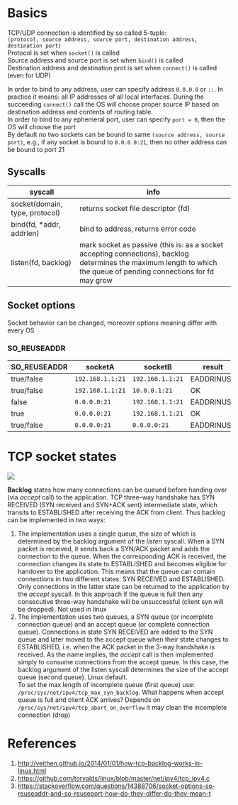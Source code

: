 # Basics
TCP/UDP connection is identified by so called 5-tuple:  
`(protocol, source address, source port, destination address, destination port)`  
Protocol is set when `socket()` is called  
Source address and source port is set when `bind()` is called  
Destination address and destination prot is set when `connect()` is called (even for UDP)  

In order to bind to any address, user can specify address `0.0.0.0` or `::`. In practice it means: all IP addresses of all local interfaces. During the succeeding `connect()` call the OS will choose proper source IP based on destination address and contents of routing table.  
In order to bind to any ephemeral port, user can specify `port = 0`, then the OS will choose the port  
By default no two sockets can be bound to same `(source address, source port)`, e.g., if any socket is bound to `0.0.0.0:21`, then no other address can be bound to port 21

## Syscalls
| syscall | info |
|-|-|
|socket(domain, type, protocol)|returns socket file descriptor (fd)|
|bind(fd, *addr, addrlen)|bind to address, returns error code|
|listen(fd, backlog)|mark socket as passive (this is: as a socket accepting connections), backlog determines the maximum length to which the queue of pending connections for fd may grow|

## Socket options
Socket behavior can be changed, moreover options meaning differ with every OS

### SO_REUSEADDR

| SO_REUSEADDR | socketA | socketB | result |
|-|-|-|-|
|true/false|`192.168.1.1:21`|`192.168.1.1:21`|EADDRINUSE|
|true/false|`192.168.1.1:21`|`10.0.0.1:21`|OK|
|false|`0.0.0.0:21`|`192.168.1.1:21`|EADDRINUSE|
|true|`0.0.0.0:21`|`192.168.1.1:21`|OK|
|true/false|`0.0.0.0:21`|`0.0.0.0:21`|EADDRINUSE|

# TCP socket states
![](https://upload.wikimedia.org/wikipedia/commons/thumb/a/a2/Tcp_state_diagram_fixed.svg/796px-Tcp_state_diagram_fixed.svg.png)

**Backlog** states how many connections can be queued before handing over (via _accept_ call) to the application. TCP three-way handshake has SYN RECEIVED (SYN received and SYN+ACK sent) intermediate state, which transits to ESTABLISHED after receiving the ACK from client. Thus backlog can be implemented in two ways:

1. The implementation uses a single queue, the size of which is determined by the backlog argument of the _listen_ syscall. When a SYN packet is received, it sends back a SYN/ACK packet and adds the connection to the queue. When the corresponding ACK is received, the connection changes its state to ESTABLISHED and becomes eligible for handover to the application. This means that the queue can contain connections in two different states: SYN RECEIVED and ESTABLISHED. Only connections in the latter state can be returned to the application by the _accept_ syscall. In this approach if the queue is full then any consecutive three-way handshake will be unsuccessful (client syn will be dropped). Not used in linux 
2. The implementation uses two queues, a SYN queue (or incomplete connection queue) and an accept queue (or complete connection queue). Connections in state SYN RECEIVED are added to the SYN queue and later moved to the accept queue when their state changes to ESTABLISHED, i.e. when the ACK packet in the 3-way handshake is received. As the name implies, the _accept_ call is then implemented simply to consume connections from the accept queue. In this case, the backlog argument of the listen syscall determines the size of the accept queue (second queue). Linux default.  
To set the max length of incomplete queue (first queue) use: `/proc/sys/net/ipv4/tcp_max_syn_backlog`. What happens when accept queue is full and client ACK arrives? Depends on `/proc/sys/net/ipv4/tcp_abort_on_overflow` it may clean the incomplete connection (drop)


# References
1. http://veithen.github.io/2014/01/01/how-tcp-backlog-works-in-linux.html
2. https://github.com/torvalds/linux/blob/master/net/ipv4/tcp_ipv4.c
3. https://stackoverflow.com/questions/14388706/socket-options-so-reuseaddr-and-so-reuseport-how-do-they-differ-do-they-mean-t